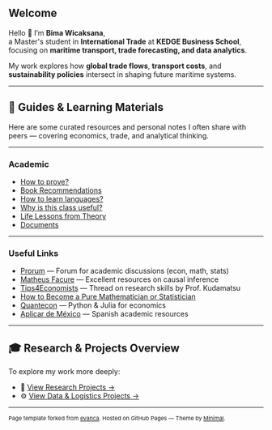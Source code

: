 ## Welcome

Hello 👋 I’m **Bima Wicaksana**,  
a Master's student in **International Trade** at **KEDGE Business School**,  
focusing on **maritime transport, trade forecasting, and data analytics**.

My work explores how **global trade flows**, **transport costs**, and **sustainability policies** intersect in shaping future maritime systems.  

---

## 📘 Guides & Learning Materials

Here are some curated resources and personal notes I often share with peers — covering economics, trade, and analytical thinking.

---

### Academic
- [How to prove?](/guides/prove)
- [Book Recommendations](/guides/books)
- [How to learn languages?](/guides/languages)
- [Why is this class useful?](/guides/useful)
- [Life Lessons from Theory](/guides/theory)
- [Documents](/guides/documents)

---

### Useful Links
- [Prorum](https://prorum.com) — Forum for academic discussions (econ, math, stats)  
- [Matheus Facure](https://matheusfacure.github.io/) — Excellent resources on causal inference  
- [Tips4Economists](https://twitter.com/MasayukiKudamatsu/status/1689736764175202304) — Thread on research skills by Prof. Kudamatsu  
- [How to Become a Pure Mathematician or Statistician](https://metacademy.org/roadmaps/rgrosse/statistics)  
- [Quantecon](https://quantecon.org) — Python & Julia for economics  
- [Aplicar de México](https://aplicardesmexico.github.io) — Spanish academic resources  

---

## 🎓 Research & Projects Overview

To explore my work more deeply:

- 🧭 [View Research Projects →](/research)  
- ⚙️ [View Data & Logistics Projects →](/projects)

---

<p style="font-size:11px">
Page template forked from 
<a href="https://github.com/evanca/quick-portfolio">evanca</a>.  
Hosted on GitHub Pages — Theme by <a href="https://github.com/pages-themes/minimal">Minimal</a>.
</p>

